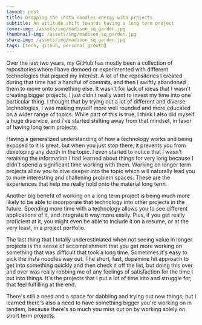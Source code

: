 ```yaml
---
layout: post
title: Dropping the insta noodles energy with projects
subtitle: An attitude shift towards having a long term project
cover-img: /assets/img/madison_sq_garden.jpg
thumbnail-img: /assets/img/madison_sq_garden.jpg
share-img: /assets/img/madison_sq_garden.jpg
tags: [tech, github, personal_growth]
---
```


Over the last two years, my GitHub has mostly been a collection of repositories where I have demoed or experimented with different technologies that piqued my interest. A lot of the repositories I created during that time had a handful of commits, and then I swiftly abandoned them to move onto something else. It wasn't for lack of ideas that I wasn't creating bigger projects, I just didn't really want to invest my time into one particular thing. I thought that by trying out a lot of different and diverse technologies, I was making myself more well rounded and more educated on a wider range of topics. While part of this is true, I think I also did myself a huge diservice, and I've started shifting away from that mindset, in favor of having long term projects.

Having a generalized understanding of how a technology works and being exposed to it is great, but when you just stop there, it prevents you from developing any depth in the topic. I even started to notice that I wasn't retaining the information I had learned about things for very long because I didn't spend a significant time working with them. Working on longer term projects allow you to dive deeper into the topic which will naturally lead you to more interesting and challening problem spaces. These are the experiences that help me really hold onto the material long term.

Another big benefit of working on a long term project is being much more likely to be able to incorporate that technology into other projects in the future. Spending more time with a technology allows you to see different applications of it, and integrate it way more easily. Plus, if you get really proficient at it, you might even be able to include it on a resume, or at the very least, in a project portfolio.

The last thing that I totally underestimated when not seeing value in longer projects is the sense of accomplishment that you get more working on something that was difficult that took a long time. Sometimes it's easy to pick the insta noodles way out. The short, fast, dopemine hit approach to get into something quickly and then check it off the list, but doing this over and over was really robbing me of any feelings of satisfaction for the time I put into things. It's the projects that I put a lot of time into and struggle for, that feel fulfilling at the end.

There's still a need and a space for dabbling and trying out new things, but I learned there's also a need to have something bigger you're working on in tandem, because there's so much you miss out on by working solely on short term projects. 
